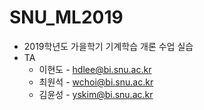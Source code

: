 # SNU_ML2019
* 2019학년도 가을학기 기계학습 개론 수업 실습
* TA
  * 이현도 - hdlee@bi.snu.ac.kr
  * 최원석 - wchoi@bi.snu.ac.kr
  * 김윤성 - yskim@bi.snu.ac.kr
